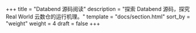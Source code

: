 +++
title = "Databend 源码阅读"
description = "探索 Databend 源码，探究 Real World 云数仓的运行机理。"
template = "docs/section.html"
sort_by = "weight"
weight = 4
draft = false
+++
